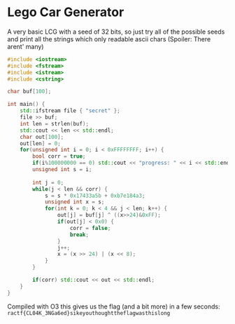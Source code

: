 # Lego Car Generator

A very basic LCG with a seed of 32 bits, so just
try all of the possible seeds and print all the strings
which only readable ascii chars (Spoiler: There arent' many)

```cpp
#include <iostream>
#include <fstream>
#include <istream>
#include <cstring>

char buf[100];

int main() {
    std::ifstream file { "secret" };
    file >> buf;
    int len = strlen(buf);
    std::cout << len << std::endl;
    char out[100];
    out[len] = 0;
    for(unsigned int i = 0; i < 0xFFFFFFFF; i++) {
        bool corr = true;
        if(i%100000000 == 0) std::cout << "progress: " << i << std::endl;
        unsigned int s = i;
        
        int j = 0;
        while(j < len && corr) {
            s = s * 0x17433a5b + 0xb7e184a3;
            unsigned int x = s;
            for(int k = 0; k < 4 && j < len; k++) {
                out[j] = buf[j] ^ ((x>>24)&0xFF);
                if(out[j] < 0x0) {
                    corr = false;
                    break;
                }
                j++;
                x = (x >> 24) | (x << 8);
            }
        }

        if(corr) std::cout << out << std::endl;
    }
}
```

Compiled with O3 this gives us the flag (and a bit more) in a few seconds: 
`ractf{CL04K_3NGa6ed}sikeyouthoughttheflagwasthislong`
